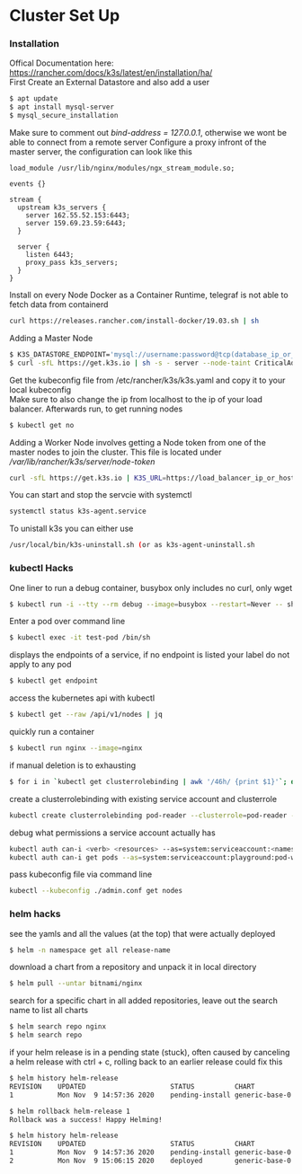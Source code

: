 # Cluster Set Up
### Installation
Offical Documentation here: https://rancher.com/docs/k3s/latest/en/installation/ha/  
First Create an External Datastore and also add a user
```bash
$ apt update
$ apt install mysql-server
$ mysql_secure_installation
```
Make sure to comment out *bind-address = 127.0.0.1*, otherwise we wont be able to connect from a remote server
Configure a proxy infront of the master server, the configuration can look like this
```nginx
load_module /usr/lib/nginx/modules/ngx_stream_module.so;

events {}

stream {
  upstream k3s_servers {
    server 162.55.52.153:6443;
    server 159.69.23.59:6443;
  }

  server {
    listen 6443;
    proxy_pass k3s_servers;
  }
}
```
Install on every Node Docker as a Container Runtime, telegraf is not able to fetch data from containerd
```bash
curl https://releases.rancher.com/install-docker/19.03.sh | sh
```
Adding a Master Node
```bash
$ K3S_DATASTORE_ENDPOINT='mysql://username:password@tcp(database_ip_or_hostname:port)/database'
$ curl -sfL https://get.k3s.io | sh -s - server --node-taint CriticalAddonsOnly=true:NoExecute --tls-san load_balancer_ip_or_hostname --docker
```
Get the kubeconfig file from /etc/rancher/k3s/k3s.yaml and copy it to your local kubeconfig    
Make sure to also change the ip from localhost to the ip of your load balancer. Afterwards run, to get running nodes
```bash
$ kubectl get no
```
Adding a Worker Node involves getting a Node token from one of the master nodes to join the cluster. This file is located under */var/lib/rancher/k3s/server/node-token*
```bash
curl -sfL https://get.k3s.io | K3S_URL=https://load_balancer_ip_or_hostname:6443 K3S_TOKEN=mynodetoken sh -s - --docker
```
You can start and stop the servcie with systemctl
```bash
systemctl status k3s-agent.service
```
To unistall k3s you can either use 
```bash
/usr/local/bin/k3s-uninstall.sh (or as k3s-agent-uninstall.sh
```
### kubectl Hacks
One liner to run a debug container, busybox only includes no curl, only wget
```bash
$ kubectl run -i --tty --rm debug --image=busybox --restart=Never -- sh  
```
Enter a pod over command line
```bash
$ kubectl exec -it test-pod /bin/sh
```
displays the endpoints of a service, if no endpoint is listed your label do not apply to any pod
```bash
$ kubectl get endpoint
```
access the kubernetes api with kubectl
```bash
$ kubectl get --raw /api/v1/nodes | jq
```
quickly run a container
```bash
$ kubectl run nginx --image=nginx
```
if manual deletion is to exhausting
```bash
$ for i in `kubectl get clusterrolebinding | awk '/46h/ {print $1}'`; do echo k delete clusterrolebindings $i; done
```
create a clusterrolebinding with existing service account and clusterrole
```bash
kubectl create clusterrolebinding pod-reader --clusterrole=pod-reader --serviceaccount=namespace:sa-name
```
debug what permissions a service account actually has
```bash
kubectl auth can-i <verb> <resources> --as=system:serviceaccount:<namespace>:<service account name>
kubectl auth can-i get pods --as=system:serviceaccount:playground:pod-watcher-release-chart-pod-watcher
```
pass kubeconfig file via command line
```bash
kubectl --kubeconfig ./admin.conf get nodes
```
### helm hacks
see the yamls and all the values (at the top) that were actually deployed
```bash
$ helm -n namespace get all release-name  
```
download a chart from a repository and unpack it in local directory
```bash
$ helm pull --untar bitnami/nginx 
```
search for a specific chart in all added repositories, leave out the search name to list all charts
```bash
$ helm search repo nginx
$ helm search repo
```
if your helm release is in a pending state (stuck), often caused by canceling a helm release with ctrl + c, rolling back to an earlier release could fix this
```bash
$ helm history helm-release
REVISION	UPDATED                 	STATUS         	CHART             	APP VERSION	DESCRIPTION             
1       	Mon Nov  9 14:57:36 2020	pending-install	generic-base-0.2.1	0.1.0      	Initial install underway

$ helm rollback helm-release 1
Rollback was a success! Happy Helming!

$ helm history helm-release
REVISION	UPDATED                 	STATUS         	CHART             	APP VERSION	DESCRIPTION             
1       	Mon Nov  9 14:57:36 2020	pending-install	generic-base-0.2.1	0.1.0      	Initial install underway
2       	Mon Nov  9 15:06:15 2020	deployed       	generic-base-0.2.1	0.1.0      	Rollback to 1  
```
